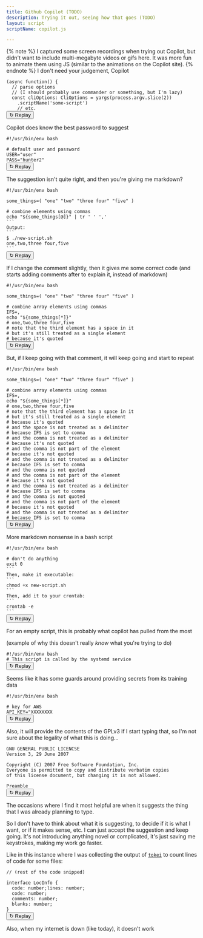 ```yaml
---
title: Github Copilot (TODO)
description: Trying it out, seeing how that goes (TODO)
layout: script
scriptName: copilot.js

---
```




{% note %}
I captured some screen recordings when trying out Copilot, but didn't want to include multi-megabyte videos or gifs here. It was more fun to animate them using JS (similar to the animations on the Copilot site).
{% endnote %}
I don't need your judgement, Copilot

<pre class="language-js"><code class="language-js"><span class="token punctuation">(</span><span class="token keyword">async</span> <span class="token keyword">function</span><span class="token punctuation">(</span><span class="token punctuation">)</span> <span class="token punctuation">{</span>
  <span class="token comment">// parse options</span>
  <span class="token comment"><span class="js-type hidden">// (I should </span><span class="js-type copilot-suggest hidden">probably use commander or something, but I'm lazy)</span></span>
  <span class="token keyword">const</span> <span class="token literal-property property">cliOptions</span><span class="token operator">:</span> CliOptions <span class="token operator">=</span> <span class="token function">yargs</span><span class="token punctuation">(</span>process<span class="token punctuation">.</span>argv<span class="token punctuation">.</span><span class="token function">slice</span><span class="token punctuation">(</span><span class="token number">2</span><span class="token punctuation">)</span><span class="token punctuation">)</span>
    <span class="token punctuation">.</span><span class="token function">scriptName</span><span class="token punctuation">(</span><span class="token string">'some-script'</span><span class="token punctuation">)</span>
    <span class="token comment">// etc.</span>
<button class="hidden">&#8635; Replay</button></code></pre>


Copilot does know the best password to suggest

<pre class="language-bash"><code class="language-bash"><span class="token shebang important">#!/usr/bin/env bash</span>

<span class="token comment js-type hidden"># default user and password</span>
<span class="token assign-left variable js-type hidden">USER</span><span class="token operator js-type hidden">=</span><span class="token string js-type hidden">"user"</span>
<span class="token assign-left variable js-type hidden">PASS</span><span class="token operator js-type hidden">=</span><span class="token string js-type hidden">"h</span><span class="js-type copilot-suggest hidden">unter2"</span>
<button class="hidden">&#8635; Replay</button></code></pre>


The suggestion isn't quite right, and then you're giving me markdown?

<pre class="language-bash"><code class="language-bash"><span class="token shebang important">#!/usr/bin/env bash</span>

<span class="token assign-left variable">some_things</span><span class="token operator">=</span><span class="token punctuation">(</span> <span class="token string">"one"</span> <span class="token string">"two"</span> <span class="token string">"three four"</span> <span class="token string">"five"</span> <span class="token punctuation">)</span>

<span class="token comment js-type hidden"># combine elements using commas</span>
<span class="js-type hidden"></span><span class="js-type copilot-suggest copilot-accept hidden"><span class="token builtin class-name">echo</span> <span class="token string">"<span class="token variable">${some_things<span class="token punctuation">[</span>@<span class="token punctuation">]</span>}</span>"</span> <span class="token operator">|</span> <span class="token function">tr</span> <span class="token string">' '</span> <span class="token string">','</span></span>
<span class="js-type hidden"></span><span class="js-type copilot-suggest copilot-accept hidden">```</span>
<span class="js-type hidden"></span><span class="js-type copilot-suggest copilot-accept hidden">Output:
```</span>
<span class="js-type hidden"></span><span class="js-type copilot-suggest copilot-accept hidden">$ ./new-script.sh</span>
<span class="js-type hidden"></span><span class="js-type copilot-suggest copilot-accept hidden">one,two,three four,five
```</span>
<button class="hidden">&#8635; Replay</button></code></pre>


If I change the comment slightly, then it gives me some correct code (and starts adding comments after to explain it, instead of markdown)

<pre class="language-bash"><code class="language-bash"><span class="token shebang important">#!/usr/bin/env bash</span>

<span class="token assign-left variable">some_things</span><span class="token operator">=</span><span class="token punctuation">(</span> <span class="token string">"one"</span> <span class="token string">"two"</span> <span class="token string">"three four"</span> <span class="token string">"five"</span> <span class="token punctuation">)</span>

<span class="token comment js-type hidden"># combine array elements using commas</span>
<span class="js-type hidden"></span><span class="js-type copilot-suggest copilot-accept hidden"><span class="token assign-left variable"><span class="token environment constant">IFS</span></span><span class="token operator">=</span>,</span>
<span class="js-type hidden"></span><span class="js-type copilot-suggest copilot-accept hidden"><span class="token builtin class-name">echo</span> <span class="token string">"<span class="token variable">${some_things<span class="token punctuation">[</span>*<span class="token punctuation">]</span>}</span>"</span></span>
<span class="js-type hidden"></span><span class="token comment js-type copilot-suggest copilot-accept hidden"># one,two,three four,five</span>
<span class="token comment"><span class="js-type hidden"># </span><span class="js-type copilot-suggest copilot-accept hidden">note that the third element has a space in it</span>
<span class="token comment"><span class="js-type hidden"># </span><span class="js-type copilot-suggest copilot-accept hidden">but it's still treated as a single element</span>
<span class="token comment"><span class="js-type hidden"># </span><span class="js-type copilot-suggest copilot-accept hidden">because it's quoted</span>
<button class="hidden">&#8635; Replay</button></code></pre>


But, if I keep going with that comment, it will keep going and start to repeat

<pre class="language-bash"><code class="language-bash"><span class="token shebang important">#!/usr/bin/env bash</span>

<span class="token assign-left variable">some_things</span><span class="token operator">=</span><span class="token punctuation">(</span> <span class="token string">"one"</span> <span class="token string">"two"</span> <span class="token string">"three four"</span> <span class="token string">"five"</span> <span class="token punctuation">)</span>

<span class="token comment"># combine array elements using commas</span>
<span class="token assign-left variable"><span class="token environment constant">IFS</span></span><span class="token operator">=</span>,
<span class="token builtin class-name">echo</span> <span class="token string">"<span class="token variable">${some_things<span class="token punctuation">[</span>*<span class="token punctuation">]</span>}</span>"</span>
<span class="js-type hidden"></span><span class="token comment js-type copilot-suggest copilot-accept hidden"># one,two,three four,five</span>
<span class="token comment"><span class="js-type hidden"># </span><span class="js-type copilot-suggest copilot-accept hidden">note that the third element has a space in it</span>
<span class="token comment"><span class="js-type hidden"># </span><span class="js-type copilot-suggest copilot-accept hidden">but it's still treated as a single element</span>
<span class="token comment"><span class="js-type hidden"># </span><span class="js-type copilot-suggest copilot-accept hidden">because it's quoted</span>
<span class="token comment"><span class="js-type hidden"># </span><span class="js-type copilot-suggest copilot-accept hidden">and the space is not treated as a delimiter</span>
<span class="token comment"><span class="js-type hidden"># </span><span class="js-type copilot-suggest copilot-accept hidden">because IFS is set to comma</span>
<span class="token comment"><span class="js-type hidden"># </span><span class="js-type copilot-suggest copilot-accept hidden">and the comma is not treated as a delimiter</span>
<span class="token comment"><span class="js-type hidden"># </span><span class="js-type copilot-suggest copilot-accept hidden">because it's not quoted</span>
<span class="token comment"><span class="js-type hidden"># </span><span class="js-type copilot-suggest copilot-accept hidden">and the comma is not part of the element</span>
<span class="token comment"><span class="js-type hidden"># </span><span class="js-type copilot-suggest copilot-accept hidden">because it's not quoted</span>
<span class="token comment"><span class="js-type hidden"># </span><span class="js-type copilot-suggest copilot-accept hidden">and the comma is not treated as a delimiter</span>
<span class="token comment"><span class="js-type hidden"># </span><span class="js-type copilot-suggest copilot-accept hidden">because IFS is set to comma</span>
<span class="token comment"><span class="js-type hidden"># </span><span class="js-type copilot-suggest copilot-accept hidden">and the comma is not quoted</span>
<span class="token comment"><span class="js-type hidden"># </span><span class="js-type copilot-suggest copilot-accept hidden">and the comma is not part of the element</span>
<span class="token comment"><span class="js-type hidden"># </span><span class="js-type copilot-suggest copilot-accept hidden">because it's not quoted</span>
<span class="token comment"><span class="js-type hidden"># </span><span class="js-type copilot-suggest copilot-accept hidden">and the comma is not treated as a delimiter</span>
<span class="token comment"><span class="js-type hidden"># </span><span class="js-type copilot-suggest copilot-accept hidden">because IFS is set to comma</span>
<span class="token comment"><span class="js-type hidden"># </span><span class="js-type copilot-suggest copilot-accept hidden">and the comma is not quoted</span>
<span class="token comment"><span class="js-type hidden"># </span><span class="js-type copilot-suggest copilot-accept hidden">and the comma is not part of the element</span>
<span class="token comment"><span class="js-type hidden"># </span><span class="js-type copilot-suggest copilot-accept hidden">because it's not quoted</span>
<span class="token comment"><span class="js-type hidden"># </span><span class="js-type copilot-suggest copilot-accept hidden">and the comma is not treated as a delimiter</span>
<span class="token comment"><span class="js-type hidden"># </span><span class="js-type copilot-suggest copilot-accept hidden">because IFS is set to comma</span>
<button class="hidden">&#8635; Replay</button></code></pre>


More markdown nonsense in a bash script

<pre class="language-bash"><code class="language-bash"><span class="token shebang important">#!/usr/bin/env bash</span>

<span class="token comment js-type hidden"># don't do anything</span>
<span class="js-type hidden"></span><span class="js-type copilot-suggest copilot-accept hidden"><span class="token builtin class-name">exit</span> <span class="token number">0</span>
```
Then, make it executable:
```</span>
<span class="js-type hidden"></span><span class="js-type copilot-suggest copilot-accept hidden"><span class="token function">chmod</span> +x new-script.sh
```
Then, add it to your crontab:
```</span>
<span class="js-type hidden"></span><span class="js-type copilot-suggest copilot-accept hidden"><span class="token function">crontab</span> -e
```</span>
<button class="hidden">&#8635; Replay</button></code></pre>


For an empty script, this is probably what copilot has pulled from the most

(example of why this doesn't really _know_ what you're trying to do)

<pre class="language-bash"><code class="language-bash"><span class="token shebang important js-type hidden">#!/usr/bin/env bash</span>
<span class="token comment"><span class="js-type hidden"># </span><span class="js-type copilot-suggest hidden">This script is called by the systemd service</span></span>
<button class="hidden">&#8635; Replay</button></code></pre>


Seems like it has some guards around providing secrets from its training data

<pre class="language-bash"><code class="language-bash"><span class="token shebang important">#!/usr/bin/env bash</span>

<span class="token comment js-type hidden"># key for AWS</span>
<span class="js-type hidden"><span class="token assign-left variable">API_KEY</span><span class="token operator">=</span>"</span><span class="js-type copilot-suggest hidden">XXXXXXXX</span>
<button class="hidden">&#8635; Replay</button></code></pre>


Also, it will provide the contents of the GPLv3 if I start typing that, so I'm not sure about the legality of what this is doing...

<pre class="language-text"><code class="language-text"><span class="js-type hidden">GNU GENERAL PUBLIC LICENCSE</span>
<span class="js-type hidden"></span><span class="js-type copilot-suggest copilot-accept hidden">Version 3, 29 June 2007</span>
<span class="js-type hidden"></span>
<span class="js-type hidden"></span><span class="js-type copilot-suggest copilot-accept hidden">Copyright (C) 2007 Free Software Foundation, Inc. <http://fsf.org/></span>
<span class="js-type hidden"></span><span class="js-type copilot-suggest copilot-accept hidden">Everyone is permitted to copy and distribute verbatim copies</span>
<span class="js-type hidden"></span><span class="js-type copilot-suggest copilot-accept hidden">of this license document, but changing it is not allowed.</span>
<span class="js-type hidden"></span>
<span class="js-type hidden"></span><span class="js-type copilot-suggest hidden">Preamble</span>
<button class="hidden">&#8635; Replay</button></code></pre>


The occasions where I find it most helpful are when it suggests the thing that I was already planning to type.

So I don't have to think about what it is suggesting, to decide if it is what I want, or if it makes sense, etc. I can just accept the suggestion and keep going. It's not introducing anything novel or complicated, it's just saving me keystrokes, making my work go faster.

Like in this instance where I was collecting the output of [`tokei`](https://github.com/XAMPPRocky/tokei) to count lines of code for some files:

<pre class="language-typescript"><code class="language-typescript"><span class="token comment">// (rest of the code snipped)</span>

<span class="token keyword js-type hidden">interface</span><span class="js-type hidden"> </span><span class="token class-name js-type hidden">LocInfo</span><span class="js-type hidden"> </span><span class="token punctuation js-type hidden">{</span>
  <span class="js-type hidden"></span><span class="js-type copilot-suggest copilot-reject hidden">code: number;</span><span class="js-type hidden">l</span><span class="js-type copilot-suggest copilot-accept hidden">ines<span class="token operator">:</span> <span class="token builtin">number</span><span class="token punctuation">;</span></span>
  <span class="js-type hidden"></span><span class="js-type copilot-suggest copilot-accept hidden">code<span class="token operator">:</span> <span class="token builtin">number</span><span class="token punctuation">;</span></span>
  <span class="js-type hidden"></span><span class="js-type copilot-suggest copilot-accept hidden">comments<span class="token operator">:</span> <span class="token builtin">number</span><span class="token punctuation">;</span></span>
  <span class="js-type hidden"></span><span class="js-type copilot-suggest copilot-accept hidden">blanks<span class="token operator">:</span> <span class="token builtin">number</span><span class="token punctuation">;</span></span>
<span class="js-type hidden"></span><span class="token punctuation js-type copilot-suggest hidden">}</span>
<button class="hidden">&#8635; Replay</button></code></pre>


Also, when my internet is down (like today), it doesn't work
